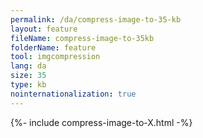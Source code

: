 ```yaml
---
permalink: /da/compress-image-to-35-kb
layout: feature
fileName: compress-image-to-35kb
folderName: feature
tool: imgcompression
lang: da
size: 35
type: kb
nointernationalization: true
---
```

{%- include compress-image-to-X.html -%}       

